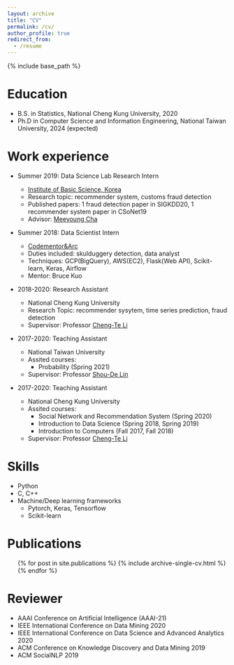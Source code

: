 ```yaml
---
layout: archive
title: "CV"
permalink: /cv/
author_profile: true
redirect_from:
  - /resume
---
```


{% include base_path %}

Education
======
* B.S. in Statistics, National Cheng Kung University, 2020
* Ph.D in Computer Science and Information Engineering, National Taiwan University, 2024 (expected)

Work experience
======
* Summer 2019: Data Science Lab Research Intern
  * [Institute of Basic Science, Korea](https://www.ibs.re.kr/eng.do)
  * Research topic: recommender system, customs fraud detection
  * Published papers: 1 fraud detection paper in SIGKDD20, 1 recommender system paper in CSoNet19
  * Advisor: [Meeyoung Cha](https://cs.kaist.ac.kr/people/view?idx=418&kind=faculty&menu=160)

* Summer 2018: Data Scientist Intern
  * [Codementor&Arc](https://www.codementor.io/)
  * Duties included: skulduggery detection, data analyst
  * Techniques: GCP(BigQuery), AWS(EC2), Flask(Web API), Scikit-learn, Keras, Airflow
  * Mentor: Bruce Kuo

* 2018-2020: Research Assistant
  * National Cheng Kung University
  * Research Topic: recommender sysytem, time series prediction, fraud detection
  * Supervisor: Professor [Cheng-Te Li](https://sites.google.com/view/chengteli/)

* 2017-2020: Teaching Assistant
  * National Taiwan University
  * Assited courses: 
    * Probability (Spring 2021)
  * Supervisor: Professor [Shou-De Lin](https://www.csie.ntu.edu.tw/~sdlin/)

* 2017-2020: Teaching Assistant
  * National Cheng Kung University
  * Assited courses: 
    * Social Network and Recommendation System (Spring 2020)
    * Introduction to Data Science (Spring 2018, Spring 2019)
    * Introduction to Computers (Fall 2017, Fall 2018)
  * Supervisor: Professor [Cheng-Te Li](https://sites.google.com/view/chengteli/)
  
Skills
======
* Python
* C, C++
* Machine/Deep learning frameworks
  * Pytorch, Keras, Tensorflow
  * Scikit-learn

Publications
======
  <ul>{% for post in site.publications %}
    {% include archive-single-cv.html %}
  {% endfor %}</ul>
  
Reviewer
======
* AAAI Conference on Artificial Intelligence (AAAI-21)
* IEEE International Conference on Data Mining 2020
* IEEE International Conference on Data Science and Advanced Analytics 2020
* ACM Conference on Knowledge Discovery and Data Mining 2019
* ACM SocialNLP 2019
<!-- Talks
======
  <ul>{% for post in site.talks %}
    {% include archive-single-talk-cv.html %}
  {% endfor %}</ul>
  
Teaching
======
  <ul>{% for post in site.teaching %}
    {% include archive-single-cv.html %}
  {% endfor %}</ul>
  
Service and leadership
======
* Currently signed in to 43 different slack teams -->
